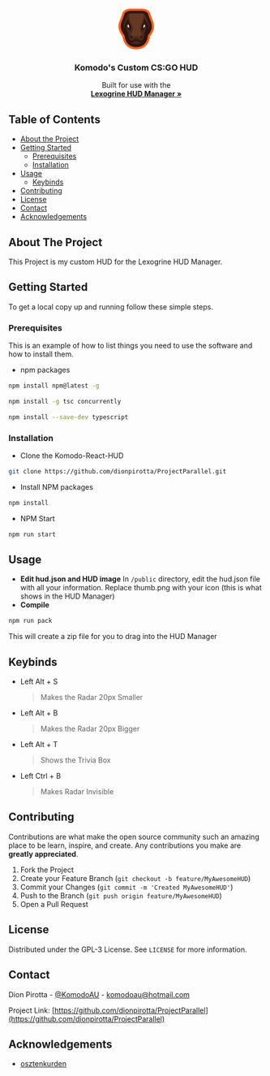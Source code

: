 <!-- PROJECT LOGO -->
<br />
<p align="center">
  <a href="https://github.com/dionpirotta/ProjectParallel">
    <img src="readme/logo.png" alt="Logo" width="80" height="80">
  </a>

  <h3 align="center">Komodo's Custom CS:GO HUD</h3>

  <p align="center">
    Built for use with the
    <br />
    <a href="https://github.com/lexogrine/hud-manager"><strong>Lexogrine HUD Manager »</strong></a>
    <br />
  </p>
</p>

<!-- TABLE OF CONTENTS -->

## Table of Contents

- [About the Project](#about-the-project)
- [Getting Started](#getting-started)
  - [Prerequisites](#prerequisites)
  - [Installation](#installation)
- [Usage](#usage)
  - [Keybinds](#keybinds)
- [Contributing](#contributing)
- [License](#license)
- [Contact](#contact)
- [Acknowledgements](#acknowledgements)

<!-- ABOUT THE PROJECT -->

## About The Project

This Project is my custom HUD for the Lexogrine HUD Manager.

<!-- GETTING STARTED -->

## Getting Started

To get a local copy up and running follow these simple steps.

### Prerequisites

This is an example of how to list things you need to use the software and how to install them.

- npm packages

```sh
npm install npm@latest -g
```

```sh
npm install -g tsc concurrently
```

```sh
npm install --save-dev typescript
```

### Installation

- Clone the Komodo-React-HUD

```sh
git clone https://github.com/dionpirotta/ProjectParallel.git
```

- Install NPM packages

```sh
npm install
```

- NPM Start

```sh
npm run start
```

<!-- USAGE -->

## Usage

- **Edit hud.json and HUD image**
  In `/public` directory, edit the hud.json file with all your information. Replace thumb.png with your icon (this is what shows in the HUD Manager)
- **Compile**

```sh
npm run pack
```

This will create a zip file for you to drag into the HUD Manager

<!-- KEYBINDS -->

## Keybinds

- Left Alt + S

  > Makes the Radar 20px Smaller

- Left Alt + B

  > Makes the Radar 20px Bigger

- Left Alt + T

  > Shows the Trivia Box

- Left Ctrl + B
  > Makes Radar Invisible

<!-- CONTRIBUTING -->

## Contributing

Contributions are what make the open source community such an amazing place to be learn, inspire, and create. Any contributions you make are **greatly appreciated**.

1. Fork the Project
2. Create your Feature Branch (`git checkout -b feature/MyAwesomeHUD`)
3. Commit your Changes (`git commit -m 'Created MyAwesomeHUD'`)
4. Push to the Branch (`git push origin feature/MyAwesomeHUD`)
5. Open a Pull Request

<!-- LICENSE -->

## License

Distributed under the GPL-3 License. See `LICENSE` for more information.

<!-- CONTACT -->

## Contact

Dion Pirotta - [@KomodoAU](https://twitter.com/KomodoAU) - komodoau@hotmail.com

Project Link: [https://github.com/dionpirotta/ProjectParallel](https://github.com/dionpirotta/ProjectParallel)

<!-- ACKNOWLEDGEMENTS -->

## Acknowledgements

- [osztenkurden](https://github.com/osztenkurden)

<!-- MARKDOWN LINKS & IMAGES -->